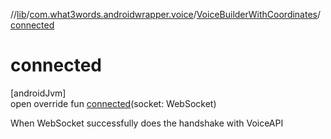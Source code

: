 //[lib](../../../index.md)/[com.what3words.androidwrapper.voice](../index.md)/[VoiceBuilderWithCoordinates](index.md)/[connected](connected.md)

# connected

[androidJvm]\
open override fun [connected](connected.md)(socket: WebSocket)

When WebSocket successfully does the handshake with VoiceAPI
